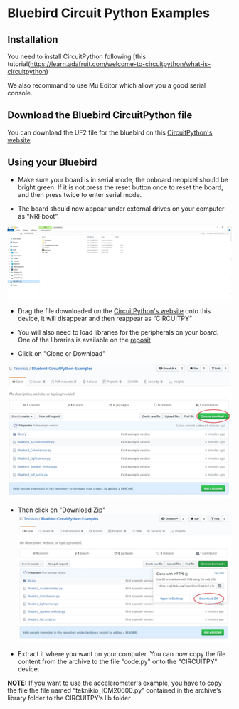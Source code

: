 Bluebird Circuit Python Examples
================================

Installation
------------

You need to install CircuitPython following [this tutorial(https://learn.adafruit.com/welcome-to-circuitpython/what-is-circuitpython)

We also recommand to use Mu Editor which allow you a good serial console.

Download the Bluebird CircuitPython file
-----------------------------------------

You can download the UF2 file for the bluebird on this [CircuitPython's website](https://circuitpython.org/board/teknikio_bluebird/)


Using your Bluebird
-------------------


* Make sure your board is in serial mode, the onboard neopixel should be bright green. If it is not press the reset button once to reset the board, and then press twice to enter serial mode. 

* The board should now appear under external drives on your computer as “NRFboot”.

![CircuitPy](https://github.com/Teknikio/Teknikio.github.io/blob/master/images/capture_circuit_python_example_circuitpy.JPG)

* Drag the file downloaded on the [CircuitPython's website](https://circuitpython.org/board/teknikio_bluebird/) onto this device, it will disappear and then reappear as “CIRCUITPY”

* You will also need to load libraries for the peripherals on your board. One of the libraries is available on the [reposit](https://github.com/Teknikio/Bluebird-CircuitPython-Examples)

* Click on "Clone or Download"

![CloneOrDownload](https://github.com/Teknikio/Teknikio.github.io/blob/master/images/capture_circuit_python_example_download.JPG)

* Then click on "Download Zip"
![DownloadZip](https://github.com/Teknikio/Teknikio.github.io/blob/master/images/capture_circuit_python_example_download_2.JPG)

* Extract it where you want on your computer. You can now copy the file content from the archive to the file "code.py" onto the "CIRCUITPY" device.

**NOTE:** If you want to use the accelerometer's example, you have to copy the file the file named “teknikio_ICM20600.py” contained in the archive’s library folder to the CIRCUITPY’s lib folder

